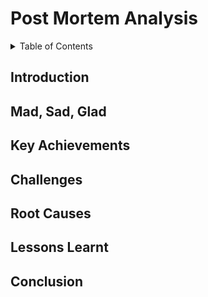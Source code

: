 # Post Mortem Analysis

<details>
<summary>Table of Contents</summary>

- [Introduction](#introduction)
- [Mad, Sad, Glad](#mad-sad-glad)
- [Key Achievements](#key-achievements)
- [Challenges](#challenges)
- [Root Causes](#root-causes)
- [Lessons Learned](#lessons-learned)
- [Conclusion](#conclusion)

</details>

## Introduction
## Mad, Sad, Glad
## Key Achievements
## Challenges
## Root Causes
## Lessons Learnt
## Conclusion
